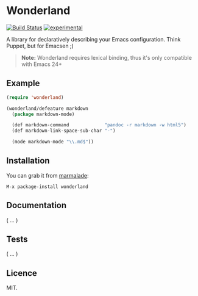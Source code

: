 Wonderland
==========

[![Build Status](https://secure.travis-ci.org/kurisuwhyte/emacs-wonderland.png)](http://travis-ci.org/kurisuwhyte/emacs-wonderland)
[![experimental](http://hughsk.github.io/stability-badges/dist/experimental.svg)](http://github.com/hughsk/stability-badges)

A library for declaratively describing your Emacs configuration. Think Puppet,
but for Emacsen ;)

> **Note:** Wonderland requires lexical binding, thus it's only compatible
> with Emacs 24+


## Example

```el
(require 'wonderland)

(wonderland/defeature markdown
  (package markdown-mode)

  (def markdown-command		        "pandoc -r markdown -w html5")
  (def markdown-link-space-sub-char "-")

  (mode markdown-mode "\\.md$"))
```

## Installation

You can grab it from [marmalade](http://marmalade-repo.org):

    M-x package-install wonderland
    

## Documentation

( ... )


## Tests

( ... )


## Licence

MIT.
